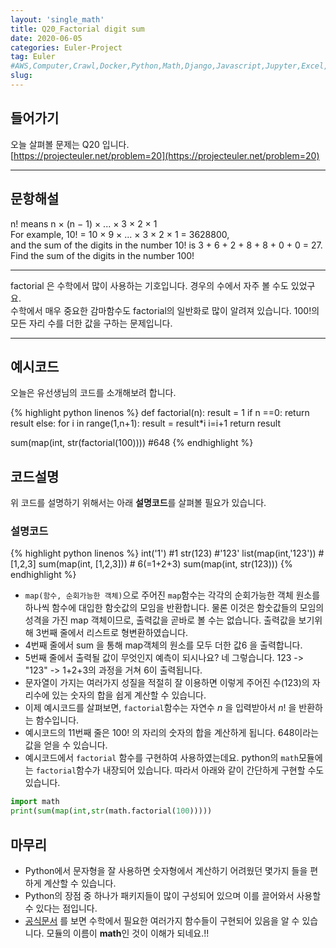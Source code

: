 ```yaml
---
layout: 'single_math'
title: Q20_Factorial digit sum
date: 2020-06-05
categories: Euler-Project
tag: Euler
#AWS,Computer,Crawl,Docker,Python,Math,Django,Javascript,Jupyter,Excel,Etc,Matplotlib
slug:  
---
```

## 들어가기

오늘 살펴볼 문제는 Q20 입니다.  
[https://projecteuler.net/problem=20](https://projecteuler.net/problem=20)

---

## 문항해설
n! means n × (n − 1) × ... × 3 × 2 × 1  
For example, 10! = 10 × 9 × ... × 3 × 2 × 1 = 3628800,  
and the sum of the digits in the number 10! is 3 + 6 + 2 + 8 + 8 + 0 + 0 = 27.  
Find the sum of the digits in the number 100!

---
factorial 은 수학에서 많이 사용하는 기호입니다. 경우의 수에서 자주 볼 수도 있었구요.  
수학에서 매우 중요한 감마함수도 factorial의 일반화로 많이 알려져 있습니다.
100!의 모든 자리 수를 더한 값을 구하는 문제입니다.

---

## 예시코드

오늘은 유선생님의 코드를 소개해보려 합니다.

{% highlight python linenos %}
def factorial(n):
    result = 1
    if n ==0:
        return result
    else:
        for i in range(1,n+1):
            result = result*i
            i=i+1
        return result
 
sum(map(int, str(factorial(100))))
#648
{% endhighlight %}

## 코드설명
위 코드를 설명하기 위해서는 아래 **설명코드**를 살펴볼 필요가 있습니다.

### 설명코드
{% highlight python linenos %}
int('1')  #1
str(123)  #'123'
list(map(int,'123'))   # [1,2,3]
sum(map(int, [1,2,3])) # 6(=1+2+3)
sum(map(int, str(123))) 
{% endhighlight %}
- `map(함수, 순회가능한 객체)`으로 주어진 `map`함수는 각각의 순회가능한 객체 원소를 하나씩 함수에 대입한
함숫값의 모임을 반환합니다. 물론 이것은 함숫값들의 모임의 성격을 가진 map 객체이므로, 출력값을 곧바로 볼 수는 없습니다. 출력값을 보기위해 3번째 줄에서 리스트로 형변환하였습니다.  
- 4번째 줄에서 sum 을 통해 map객체의 원소를 모두 더한 값6 을 출력합니다.
- 5번째 줄에서 출력될 값이 무엇인지 예측이 되시나요? 네 그렇습니다. 123 -> "123" -> 1+2+3의 과정을 거쳐 6이 출력됩니다. 
- 문자열이 가지는 여러가지 성질을 적절히 잘 이용하면 이렇게 주어진 수(123)의 자리수에 있는 숫자의 합을 쉽게 계산할 수 있습니다.
- 이제 예시코드를 살펴보면, `factorial`함수는 자연수 $n$ 을 입력받아서 $n!$ 을 반환하는 함수입니다.
- 예시코드의 11번째 줄은 $100!$ 의 자리의 숫자의 합을 계산하게 됩니다. 648이라는 값을 얻을 수 있습니다.
- 예시코드에서 `factorial` 함수를 구현하여 사용하였는데요. python의 `math`모듈에는 `factorial`함수가 내장되어 있습니다. 따라서 아래와 같이 간단하게 구현할 수도 있습니다.

```python
import math
print(sum(map(int,str(math.factorial(100)))))
```
## 마무리
- Python에서 문자형을 잘 사용하면 숫자형에서 계산하기 어려웠던 몇가지 들을 편하게 계산할 수 있습니다.
- Python의 장점 중 하나가 패키지들이 많이 구성되어 있으며 이를 끌어와서 사용할 수 있다는 점입니다.
- [공식문서](https://docs.python.org/3/library/math.html) 를 보면 수학에서 필요한 여러가지 함수들이 구현되어 있음을 알 수 있습니다. 모듈의 이름이 **math**인 것이 이해가 되네요.!!
